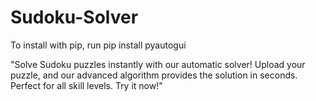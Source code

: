 # Sudoku-Solver

To install with pip, run pip install pyautogui


"Solve Sudoku puzzles instantly with our automatic solver! Upload your puzzle, and our advanced algorithm provides the solution in seconds. Perfect for all skill levels. Try it now!"
